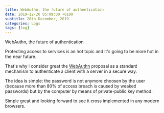 ```yaml
---
title: WebAuthn, the future of authentication
date: 2019-12-20 05:09:00 +0100
subtitle: 20th December, 2019
categories: Logs
tags: [log]
---
```


WebAuthn, the future of authentication

Protecting access to services is an hot topic and it's going to be more hot in the near future.

That's why I consider great the [WebAuthn](https://webauthn.guide/) proposal as a standard mechanism to authenticate a client with a server in a secure way.

The idea is simple: the password is not anymore choosen by the user (because more than 80% of access breach is caused by weaked passwords) but by the computer by means of private-public key method.

Simple great and looking forward to see it cross implemented in any modern browsers.